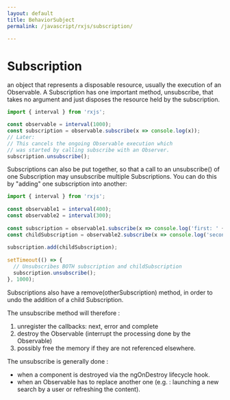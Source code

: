 ```yaml
---
layout: default
title: BehaviorSubject
permalink: /javascript/rxjs/subscription/

---
```



# Subscription

an object that represents a disposable resource, usually the execution of an Observable. A Subscription has one important method, unsubscribe, that takes no argument and just disposes the resource held by the subscription.

```typescript
import { interval } from 'rxjs';

const observable = interval(1000);
const subscription = observable.subscribe(x => console.log(x));
// Later:
// This cancels the ongoing Observable execution which
// was started by calling subscribe with an Observer.
subscription.unsubscribe();
```

Subscriptions can also be put together, so that a call to an unsubscribe() of one Subscription may unsubscribe multiple Subscriptions. You can do this by "adding" one subscription into another:

```typescript
import { interval } from 'rxjs';
 
const observable1 = interval(400);
const observable2 = interval(300);
 
const subscription = observable1.subscribe(x => console.log('first: ' + x));
const childSubscription = observable2.subscribe(x => console.log('second: ' + x));
 
subscription.add(childSubscription);
 
setTimeout(() => {
  // Unsubscribes BOTH subscription and childSubscription
  subscription.unsubscribe();
}, 1000);
```

Subscriptions also have a remove(otherSubscription) method, in order to undo the addition of a child Subscription.

The unsubscribe method will therefore :
1. unregister the callbacks: next, error and complete
2. destroy the Observable (interrupt the processing done by the Observable)
3. possibly free the memory if they are not referenced elsewhere.

The unsubscribe is generally done :
- when a component is destroyed via the ngOnDestroy lifecycle hook.
- when an Observable has to replace another one (e.g. : launching a new search by a user or refreshing the content).
